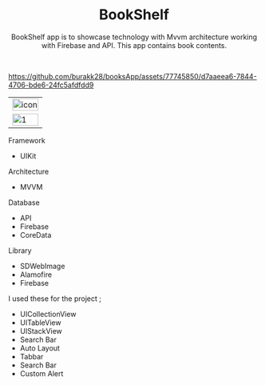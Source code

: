 <h1 align="center">BookShelf</h1>
<p align="center">  
BookShelf app is to showcase technology with Mvvm architecture working with Firebase and API. This app contains book contents.
  </p>
</br>

https://github.com/burakk28/booksApp/assets/77745850/d7aaeea6-7844-4706-bde6-24fc5afdfdd9

<table>
    <tr>
    <td><img width="100%" alt="icon" src="https://github.com/burakk28/FLO-Bootcamp/assets/77745850/f7b22533-56e3-48ed-8fcb-dd471a7815b9"></td>
   </tr> 
  <tr>
    <td><img width="100%" alt="1" src="https://github.com/burakk28/FLO-Bootcamp/assets/77745850/6fcec64c-5ff7-475f-b4e5-f4a0c74c2bc6"></td>
   </tr> 
</table>

Framework 

- UIKit

Architecture

- MVVM

Database

- API
- Firebase
- CoreData

Library
- SDWebImage
- Alamofire
- Firebase


I used these for the project ;

- UICollectionView 
- UITableView 
- UIStackView
- Search Bar
- Auto Layout 
- Tabbar 
- Search Bar
- Custom Alert
